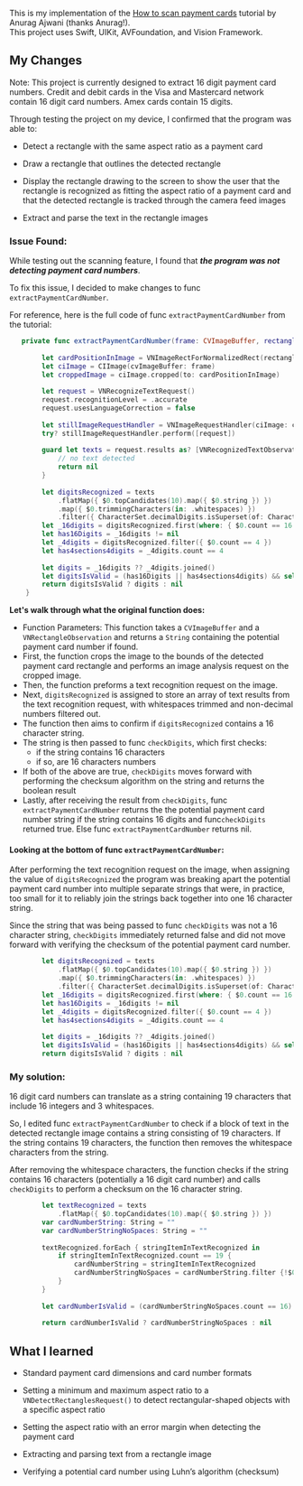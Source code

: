 This is my implementation of the [How to scan payment cards](https://anuragajwani.medium.com/how-to-scan-payment-cards-using-vision-framework-in-ios-9ab7394f7e94) tutorial by Anurag Ajwani (thanks Anurag!).  
This project uses Swift, UIKit, AVFoundation, and Vision Framework.

## My Changes

Note: This project is currently designed to extract 16 digit payment card numbers. 
Credit and debit cards in the Visa and Mastercard network contain 16 digit card numbers. 
Amex cards contain 15 digits. 

Through testing the project on my device, I confirmed that the program was able to:

- Detect a rectangle with the same aspect ratio as a payment card

- Draw a rectangle that outlines the detected rectangle

- Display the rectangle drawing to the screen to show the user that the rectangle is recognized as fitting the aspect ratio of a payment card and that the detected rectangle is tracked through the camera feed images 

- Extract and parse the text in the rectangle images


### Issue Found: 

While testing out the scanning feature, I found that ***the program was not detecting payment card numbers***.

To fix this issue, I decided to make changes to func ```extractPaymentCardNumber```.

For reference, here is the full code of func ```extractPaymentCardNumber``` from the tutorial:

```swift
   private func extractPaymentCardNumber(frame: CVImageBuffer, rectangle: VNRectangleObservation) -> String? {
        
        let cardPositionInImage = VNImageRectForNormalizedRect(rectangle.boundingBox, CVPixelBufferGetWidth(frame), CVPixelBufferGetHeight(frame))
        let ciImage = CIImage(cvImageBuffer: frame)
        let croppedImage = ciImage.cropped(to: cardPositionInImage)
        
        let request = VNRecognizeTextRequest()
        request.recognitionLevel = .accurate
        request.usesLanguageCorrection = false
        
        let stillImageRequestHandler = VNImageRequestHandler(ciImage: croppedImage, options: [:])
        try? stillImageRequestHandler.perform([request])
        
        guard let texts = request.results as? [VNRecognizedTextObservation], texts.count > 0 else {
            // no text detected
            return nil
        }
        
        let digitsRecognized = texts
            .flatMap({ $0.topCandidates(10).map({ $0.string }) })
            .map({ $0.trimmingCharacters(in: .whitespaces) })
            .filter({ CharacterSet.decimalDigits.isSuperset(of: CharacterSet(charactersIn: $0)) })
        let _16digits = digitsRecognized.first(where: { $0.count == 16 })
        let has16Digits = _16digits != nil
        let _4digits = digitsRecognized.filter({ $0.count == 4 })
        let has4sections4digits = _4digits.count == 4
        
        let digits = _16digits ?? _4digits.joined()
        let digitsIsValid = (has16Digits || has4sections4digits) && self.checkDigits(digits)
        return digitsIsValid ? digits : nil
    }
```

**Let's walk through what the original function does:**

- Function Parameters: This function takes a ```CVImageBuffer``` and a ```VNRectangleObservation``` and returns a ```String``` containing the potential payment card number if found.
- First, the function crops the image to the bounds of the detected payment card rectangle and performs an image analysis request on the cropped image.
- Then, the function preforms a text recognition request on the image.
- Next, ```digitsRecognized``` is assigned to store an array of text results from the text recognition request, with whitespaces trimmed and non-decimal numbers filtered out.
- The function then aims to confirm if ```digitsRecognized``` contains a 16 character string.
- The string is then passed to func ```checkDigits```, which first checks:
   - if the string contains 16 characters
   - if so, are 16 characters numbers  
- If both of the above are true, ```checkDigits``` moves forward with performing the checksum algorithm on the string and returns the boolean result
- Lastly, after receiving the result from ```checkDigits```, func ```extractPaymentCardNumber``` returns the the potential payment card number string if the string contains 16 digits and func```checkDigits``` returned true. Else func ```extractPaymentCardNumber``` returns nil. 



#### Looking at the bottom of func ```extractPaymentCardNumber```: ####

After performing the text recognition request on the image, 
when assigning the value of ```digitsRecognized``` the program was breaking apart the potential payment card number into multiple separate strings that were, in practice, too small for it to reliably join the strings back together into one 16 character string. 

Since the string that was being passed to func ```checkDigits``` was not a 16 character string, ```checkDigits``` immediately returned false and did not move forward with verifying the checksum of the potential payment card number.

```swift
        let digitsRecognized = texts
            .flatMap({ $0.topCandidates(10).map({ $0.string }) })
            .map({ $0.trimmingCharacters(in: .whitespaces) })
            .filter({ CharacterSet.decimalDigits.isSuperset(of: CharacterSet(charactersIn: $0)) })
        let _16digits = digitsRecognized.first(where: { $0.count == 16 })
        let has16Digits = _16digits != nil
        let _4digits = digitsRecognized.filter({ $0.count == 4 })
        let has4sections4digits = _4digits.count == 4
        
        let digits = _16digits ?? _4digits.joined()
        let digitsIsValid = (has16Digits || has4sections4digits) && self.checkDigits(digits)
        return digitsIsValid ? digits : nil
```


### My solution:

16 digit card numbers can translate as a string containing 19 characters that include 16 integers and 3 whitespaces. 

So, I edited func ```extractPaymentCardNumber``` to check if a block of text in the detected rectangle image contains a string consisting of 19 characters. If the string contains 19 characters, the function then removes the whitespace characters from the string. 

After removing the whitespace characters, the function checks if the string contains 16 characters (potentially a 16 digit card number) and calls ``` checkDigits``` to perform a checksum on the 16 character string. 


```swift
        let textRecognized = texts
            .flatMap({ $0.topCandidates(10).map({ $0.string }) })
        var cardNumberString: String = ""
        var cardNumberStringNoSpaces: String = ""
        
        textRecognized.forEach { stringItemInTextRecognized in
            if stringItemInTextRecognized.count == 19 {
                cardNumberString = stringItemInTextRecognized
                cardNumberStringNoSpaces = cardNumberString.filter {!$0.isWhitespace}
            }
        }
        
        let cardNumberIsValid = (cardNumberStringNoSpaces.count == 16) && self.checkDigits(cardNumberStringNoSpaces)
        
        return cardNumberIsValid ? cardNumberStringNoSpaces : nil
```


## What I learned

- Standard payment card dimensions and card number formats

- Setting a minimum and maximum aspect ratio to a ```VNDetectRectanglesRequest()``` to detect rectangular-shaped objects with a specific aspect ratio

- Setting the aspect ratio with an error margin when detecting the payment card

- Extracting and parsing text from a rectangle image 

- Verifying a potential card number using Luhn’s algorithm (checksum)


<!--
# Scan Payment Card

This is my implementation of the [How to scan payment cards](https://anuragajwani.medium.com/how-to-scan-payment-cards-using-vision-framework-in-ios-9ab7394f7e94) tutorial by Anurag Ajwani (thanks Anurag!).  
This project is built programmatically using Swift, UIKit, AVFoundation, and Vision Framework.

## My Changes

Note: This project is currently designed to extract 16 digit payment card numbers. 
Credit and debit cards in the Visa and Mastercard network contain 16 digit card numbers. 
Amex cards contain 15 digits. 


When testing the project on my device, I found that the program was not detecting payment card numbers.

Through doing more digging and debugging, I confirmed that the program was able to:

- Detect a rectangle with the same aspect ratio as a payment card

- Draw a rectangle that outlines the detected rectangle

- Display the rectangle drawing to the screen to show the user that the rectangle is recognized as fitting the aspect ratio of a payment card and that the detected rectangle is tracked through the camera feed images 

- Extract and parse the text in the rectangle images


### The issue: 
Before explaining the issue, here is the full code of ```func extractPaymentCardNumber``` for reference:
```swift
   private func extractPaymentCardNumber(frame: CVImageBuffer, rectangle: VNRectangleObservation) -> String? {
        
        let cardPositionInImage = VNImageRectForNormalizedRect(rectangle.boundingBox, CVPixelBufferGetWidth(frame), CVPixelBufferGetHeight(frame))
        let ciImage = CIImage(cvImageBuffer: frame)
        let croppedImage = ciImage.cropped(to: cardPositionInImage)
        
        let request = VNRecognizeTextRequest()
        request.recognitionLevel = .accurate
        request.usesLanguageCorrection = false
        
        let stillImageRequestHandler = VNImageRequestHandler(ciImage: croppedImage, options: [:])
        try? stillImageRequestHandler.perform([request])
        
        guard let texts = request.results as? [VNRecognizedTextObservation], texts.count > 0 else {
            // no text detected
            return nil
        }
        
        let digitsRecognized = texts
            .flatMap({ $0.topCandidates(10).map({ $0.string }) })
            .map({ $0.trimmingCharacters(in: .whitespaces) })
            .filter({ CharacterSet.decimalDigits.isSuperset(of: CharacterSet(charactersIn: $0)) })
        let _16digits = digitsRecognized.first(where: { $0.count == 16 })
        let has16Digits = _16digits != nil
        let _4digits = digitsRecognized.filter({ $0.count == 4 })
        let has4sections4digits = _4digits.count == 4
        
        let digits = _16digits ?? _4digits.joined()
        let digitsIsValid = (has16Digits || has4sections4digits) && self.checkDigits(digits)
        return digitsIsValid ? digits : nil
    }
```

Looking at the bottom ```func extractPaymentCardNumber```, 
when assigning the value of ```digitsRecognized``` the program was breaking apart the potential payment card number into multiple separate strings that were, in practice, too small for it to reliably join the strings back together into one 16 character string. 


Since the string that was being passed to func checkDigits was not a 16 character string, checkDigits immediately returned false and did not verify the checksum of the potential payment card number.

```swift
        let digitsRecognized = texts
            .flatMap({ $0.topCandidates(10).map({ $0.string }) })
            .map({ $0.trimmingCharacters(in: .whitespaces) })
            .filter({ CharacterSet.decimalDigits.isSuperset(of: CharacterSet(charactersIn: $0)) })
        let _16digits = digitsRecognized.first(where: { $0.count == 16 })
        let has16Digits = _16digits != nil
        let _4digits = digitsRecognized.filter({ $0.count == 4 })
        let has4sections4digits = _4digits.count == 4
        
        let digits = _16digits ?? _4digits.joined()
        let digitsIsValid = (has16Digits || has4sections4digits) && self.checkDigits(digits)
        return digitsIsValid ? digits : nil
```


### My solution:
16 digit card numbers can translate as a string containing 19 characters that include 16 integers and 3 whitespaces. 
So, I edited ```func extractPaymentCardNumber``` to check if a block of text in the detected rectangle image contains a string consisting of 19 characters. 
If the string contains 19 characters, it then removes the whitespace characters from the string. 
After removing the whitespace characters, it checks if the string contains 16 characters (potentially a 16 digit card number) and calls func checkDigits to perform a checksum on the 16 character string. 

```swift
        let textRecognized = texts
            .flatMap({ $0.topCandidates(10).map({ $0.string }) })
        var cardNumberString: String = ""
        var cardNumberStringNoSpaces: String = ""
        
        textRecognized.forEach { stringItemInTextRecognized in
            if stringItemInTextRecognized.count == 19 {
                cardNumberString = stringItemInTextRecognized
                cardNumberStringNoSpaces = cardNumberString.filter {!$0.isWhitespace}
            }
        }
        
        let cardNumberIsValid = (cardNumberStringNoSpaces.count == 16) && self.checkDigits(cardNumberStringNoSpaces)
        
        return cardNumberIsValid ? cardNumberStringNoSpaces : nil
```


## What I learned

- Standard payment card dimensions and card number formats

- Setting a minimum and maximum aspect ratio to a VNDetectRectanglesRequest() to detect rectangular-shaped objects with a specific aspect ratio

- Setting the aspect ratio with an error margin when detecting the payment card

- Extracting and parsing text from a rectangle image 

- Verifying a potential card number using Luhn’s algorithm (checksum)

-->



